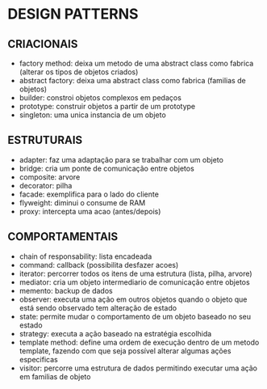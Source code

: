 # DESIGN PATTERNS

## CRIACIONAIS

- factory method: deixa um metodo de uma abstract class como fabrica (alterar os tipos de objetos criados)
- abstract factory: deixa uma abstract class como fabrica (familias de objetos)
- builder: constroi objetos complexos em pedaços
- prototype: construir objetos a partir de um prototype
- singleton: uma unica instancia de um objeto

## ESTRUTURAIS

- adapter: faz uma adaptação para se trabalhar com um objeto
- bridge: cria um ponte de comunicação entre objetos
- composite: arvore
- decorator: pilha
- facade: exemplifica para o lado do cliente
- flyweight: diminui o consume de RAM
- proxy: intercepta uma acao (antes/depois)

## COMPORTAMENTAIS

- chain of responsability: lista encadeada
- command: callback (possibilita desfazer acoes)
- iterator: percorrer todos os itens de uma estrutura (lista, pilha, arvore)
- mediator: cria um objeto intermediario de comunicação entre objetos
- memento: backup de dados
- observer: executa uma ação em outros objetos quando o objeto que está sendo observado tem alteração de estado
- state: permite mudar o comportamento de um objeto baseado no seu estado
- strategy: executa a ação baseado na estratégia escolhida
- template method: define uma ordem de execução dentro de um metodo template, fazendo com que seja possível alterar algumas ações especificas
- visitor: percorre uma estrutura de dados permitindo executar uma ação em familias de objeto

